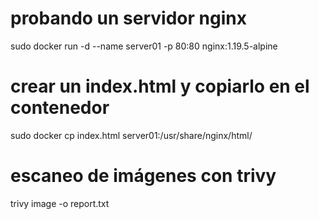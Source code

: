 # probando un servidor nginx
sudo docker run -d --name server01 -p 80:80 nginx:1.19.5-alpine
# crear un index.html y copiarlo en el contenedor
sudo docker cp index.html server01:/usr/share/nginx/html/
# escaneo de imágenes con trivy
trivy image -o report.txt <name-image>